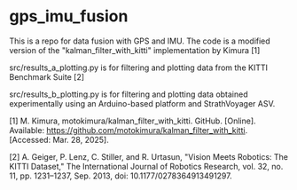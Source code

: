 # gps_imu_fusion
This is a repo for data fusion with GPS and IMU. The code is a modified version of the "kalman_filter_with_kitti" implementation by Kimura [1]

src/results_a_plotting.py is for filtering and plotting data from the KITTI Benchmark Suite [2]

src/results_b_plotting.py is for filtering and plotting data obtained experimentally using an Arduino-based platform and StrathVoyager ASV.


[1] M. Kimura, motokimura/kalman_filter_with_kitti. GitHub. [Online]. Available: https://github.com/motokimura/kalman_filter_with_kitti. [Accessed: Mar. 28, 2025].

[2] A. Geiger, P. Lenz, C. Stiller, and R. Urtasun, "Vision Meets Robotics: The KITTI Dataset," The International Journal of Robotics Research, vol. 32, no. 11, pp. 1231–1237, Sep. 2013, doi: 10.1177/0278364913491297.
